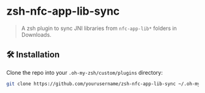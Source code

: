 # zsh-nfc-app-lib-sync

> A zsh plugin to sync JNI libraries from `nfc-app-lib*` folders in Downloads.

## 🛠 Installation

Clone the repo into your `.oh-my-zsh/custom/plugins` directory:

```bash
git clone https://github.com/yourusername/zsh-nfc-app-lib-sync ~/.oh-my-zsh/custom/plugins/zsh-nfc-app-lib-sync
